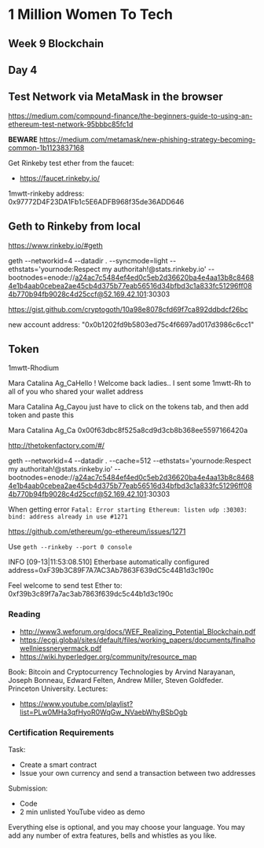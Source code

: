 # 1 Million Women To Tech 

## Week 9 Blockchain

## Day 4

## Test Network via MetaMask in the browser

https://medium.com/compound-finance/the-beginners-guide-to-using-an-ethereum-test-network-95bbbc85fc1d

**BEWARE**
https://medium.com/metamask/new-phishing-strategy-becoming-common-1b1123837168

Get Rinkeby test ether from the faucet:
- https://faucet.rinkeby.io/

1mwtt-rinkeby address:
0x97772D4F23DA1Fb1c5E6ADFB968f35de36ADD646

## Geth to Rinkeby from local

https://www.rinkeby.io/#geth

geth --networkid=4 --datadir . --syncmode=light --ethstats='yournode:Respect my authoritah!@stats.rinkeby.io' --bootnodes=enode://a24ac7c5484ef4ed0c5eb2d36620ba4e4aa13b8c84684e1b4aab0cebea2ae45cb4d375b77eab56516d34bfbd3c1a833fc51296ff084b770b94fb9028c4d25ccf@52.169.42.101:30303

https://gist.github.com/cryptogoth/10a98e8078cfd69f7ca892ddbdcf26bc

new account address:
"0x0b1202fd9b5803ed75c4f6697ad017d3986c6cc1"

## Token

1mwtt-Rhodium

Mara Catalina Ag_Ca​Hello ! Welcome back ladies.. I sent some 1mwtt-Rh to all of you who shared your wallet address

Mara Catalina Ag_Ca​you just have to click on the tokens tab, and then add token and paste this

Mara Catalina Ag_Ca​
0x00f63dbc8f525a8cd9d3cb8b368ee5597166420a

http://thetokenfactory.com/#/



geth --networkid=4 --datadir . --cache=512 --ethstats='yournode:Respect my authoritah!@stats.rinkeby.io' --bootnodes=enode://a24ac7c5484ef4ed0c5eb2d36620ba4e4aa13b8c84684e1b4aab0cebea2ae45cb4d375b77eab56516d34bfbd3c1a833fc51296ff084b770b94fb9028c4d25ccf@52.169.42.101:30303

When getting error `Fatal: Error starting Ethereum: listen udp :30303: bind: address already in use #1271`

https://github.com/ethereum/go-ethereum/issues/1271

Use
`geth --rinkeby --port 0 console`

INFO [09-13|11:53:08.510] Etherbase automatically configured       address=0xF39b3C89F7A7AC3Ab7863F639dC5c44B1d3c190c

Feel welcome to send test Ether to:
0xf39b3c89f7a7ac3ab7863f639dc5c44b1d3c190c

### Reading
- http://www3.weforum.org/docs/WEF_Realizing_Potential_Blockchain.pdf
- https://ecgi.global/sites/default/files/working_papers/documents/finalhowellniessneryermack.pdf
- https://wiki.hyperledger.org/community/resource_map

Book:
Bitcoin and Cryptocurrency Technologies by
Arvind Narayanan, Joseph Bonneau, Edward Felten,
Andrew Miller, Steven Goldfeder. Princeton University.
Lectures:
- https://www.youtube.com/playlist?list=PLw0MHa3qfHyoR0WqGw_NVaebWhyBSbOgb

### Certification Requirements

Task:
- Create a smart contract
- Issue your own currency and send a transaction between two addresses

Submission:
- Code
- 2 min unlisted YouTube video as demo

Everything else is optional, and you may choose your language.
You may add any number of extra features, bells and whistles as you like.
